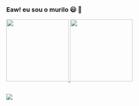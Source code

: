 ### Eaw! eu sou o murilo 😃 👋

<div>
  <a href="https://github.com/md9005">
  <img height="165em" src="https://github-readme-stats.vercel.app/api?username=md9005&show_icons=true&theme=dark&include_all_commits=true&count_private=true"/>
  <img height="165em" src="https://github-readme-stats.vercel.app/api/top-langs/?username=md9005&layout=compact&langs_count=7&theme=dark"/>
</div>
  
##
  <!-- 
<div style="display: inline_block"><br>
<img align="center" alt="Javascript" height="30" width="40" src="https://raw.githubusercontent.com/devicons/devicon/master/icons/javascript/javascript-plain.svg">
  <img align="center" alt="Typescript" height="30" width="40" src="https://raw.githubusercontent.com/devicons/devicon/master/icons/typescript/typescript-plain.svg">
  <img align="center" alt="React" height="30" width="40" src="https://raw.githubusercontent.com/devicons/devicon/master/icons/react/react-original.svg">
  <img align="center" alt="HTML" height="30" width="40" src="https://raw.githubusercontent.com/devicons/devicon/master/icons/html5/html5-original.svg">
  <img align="center" alt="CSS" height="30" width="40" src="https://raw.githubusercontent.com/devicons/devicon/master/icons/css3/css3-original.svg">
</div>  
  oi -->
  
##

  <div>
  <a href="https://www.linkedin.com/in/murilo-dauro-ab5923148/" target="_blank"><img src="https://img.shields.io/badge/-LinkedIn-%230077B5?style=for-the-badge&logo=linkedin&logoColor=white" target="_blank"></a> 
     <!--
    ![Snake animation](https://github.com/md9005/md9005/blob/output/github-contribution-grid-snake.svg)
      oi -->
  </div>
  
  
